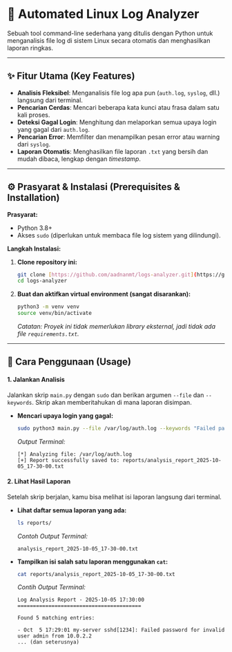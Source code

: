 # 🐧 Automated Linux Log Analyzer

Sebuah tool command-line sederhana yang ditulis dengan Python untuk menganalisis file log di sistem Linux secara otomatis dan menghasilkan laporan ringkas.



---

## ✨ Fitur Utama (Key Features)

* **Analisis Fleksibel**: Menganalisis file log apa pun (`auth.log`, `syslog`, dll.) langsung dari terminal.
* **Pencarian Cerdas**: Mencari beberapa kata kunci atau frasa dalam satu kali proses.
* **Deteksi Gagal Login**: Menghitung dan melaporkan semua upaya login yang gagal dari `auth.log`.
* **Pencarian Error**: Memfilter dan menampilkan pesan error atau warning dari `syslog`.
* **Laporan Otomatis**: Menghasilkan file laporan `.txt` yang bersih dan mudah dibaca, lengkap dengan *timestamp*.

---

## ⚙️ Prasyarat & Instalasi (Prerequisites & Installation)

**Prasyarat:**
* Python 3.8+
* Akses `sudo` (diperlukan untuk membaca file log sistem yang dilindungi).

**Langkah Instalasi:**

1.  **Clone repository ini:**
    ```bash
    git clone [https://github.com/aadnanmt/logs-analyzer.git](https://github.com/aadnanmt/logs-analyzer.git)
    cd logs-analyzer
    ```

2.  **Buat dan aktifkan virtual environment (sangat disarankan):**
    ```bash
    python3 -m venv venv
    source venv/bin/activate
    ```
    *Catatan: Proyek ini tidak memerlukan library eksternal, jadi tidak ada file `requirements.txt`.*

---

## 🚀 Cara Penggunaan (Usage)

#### 1. Jalankan Analisis
Jalankan skrip `main.py` dengan `sudo` dan berikan argumen `--file` dan `--keywords`. Skrip akan memberitahukan di mana laporan disimpan.

* **Mencari upaya login yang gagal:**
    ```bash
    sudo python3 main.py --file /var/log/auth.log --keywords "Failed password,invalid user"
    ```
    *Output Terminal:*
    ```
    [*] Analyzing file: /var/log/auth.log
    [+] Report successfully saved to: reports/analysis_report_2025-10-05_17-30-00.txt
    ```

#### 2. Lihat Hasil Laporan
Setelah skrip berjalan, kamu bisa melihat isi laporan langsung dari terminal.

* **Lihat daftar semua laporan yang ada:**
    ```bash
    ls reports/
    ```
    *Contoh Output Terminal:*
    ```
    analysis_report_2025-10-05_17-30-00.txt
    ```

* **Tampilkan isi salah satu laporan menggunakan `cat`:**
    ```bash
    cat reports/analysis_report_2025-10-05_17-30-00.txt
    ```
    *Contih Output Terminal:*
    ```
    Log Analysis Report - 2025-10-05 17:30:00
    ========================================

    Found 5 matching entries:

    - Oct  5 17:29:01 my-server sshd[1234]: Failed password for invalid user admin from 10.0.2.2
    ... (dan seterusnya)
    ```

